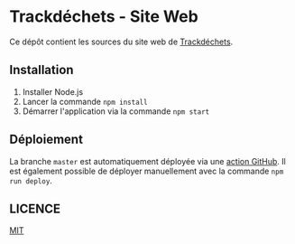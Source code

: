 # Trackdéchets - Site Web

Ce dépôt contient les sources du site web de [Trackdéchets](https://trackdechets.beta.gouv.fr).

## Installation

1. Installer Node.js
2. Lancer la commande `npm install`
3. Démarrer l'application via la commande `npm start`

## Déploiement

La branche `master` est automatiquement déployée via une [action GitHub](./.github/workflows/deploy.yml).
Il est également possible de déployer manuellement avec la commande `npm run deploy`.

## LICENCE

[MIT](./LICENSE)
